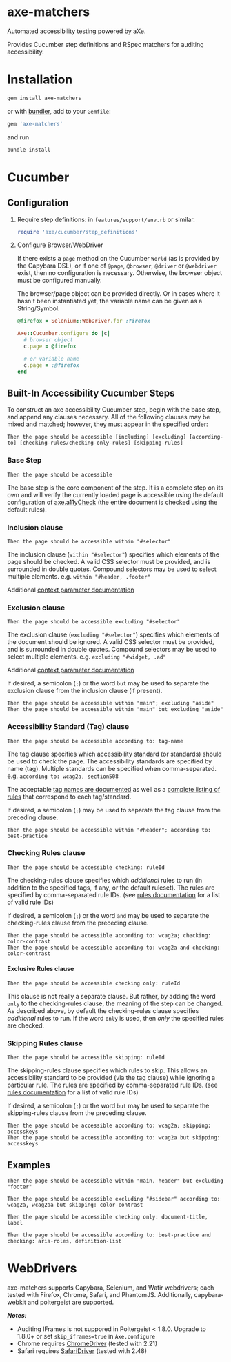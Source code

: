 # axe-matchers

Automated accessibility testing powered by aXe.

Provides Cucumber step definitions and RSpec matchers for auditing accessibility.

# Installation

``` sh
gem install axe-matchers
```

or with [bundler](http://bundler.io), add to your `Gemfile`:

``` ruby
gem 'axe-matchers'
```

and run

``` sh
bundle install
```

# Cucumber

## Configuration

1. Require step definitions: in `features/support/env.rb` or similar.

    ``` ruby
    require 'axe/cucumber/step_definitions'
    ```

2. Configure Browser/WebDriver

    If there exists a `page` method on the Cucumber `World` (as is provided by the Capybara DSL), or if one of `@page`, `@browser`, `@driver` or `@webdriver` exist, then no configuration is necessary.  Otherwise, the browser object must be configured manually.

    The browser/page object can be provided directly. Or in cases where it hasn't been instantiated yet, the variable name can be given as a String/Symbol.

    ``` ruby
    @firefox = Selenium::WebDriver.for :firefox

    Axe::Cucumber.configure do |c|
      # browser object
      c.page = @firefox

      # or variable name
      c.page = :@firefox
    end
    ```

## Built-In Accessibility Cucumber Steps

To construct an axe accessibility Cucumber step, begin with the base step, and append any clauses necessary. All of the following clauses may be mixed and matched; however, they must appear in the specified order:

`Then the page should be accessible [including] [excluding] [according-to] [checking-rules/checking-only-rules] [skipping-rules]`

### Base Step

``` gherkin
Then the page should be accessible
```

The base step is the core component of the step. It is a complete step on its own and will verify the currently loaded page is accessible using the default configuration of [axe.a11yCheck](https://github.com/dequelabs/axe-core/blob/master/doc/API.md#api-name-axea11ycheck) (the entire document is checked using the default rules).

### Inclusion clause

``` gherkin
Then the page should be accessible within "#selector"
```

The inclusion clause (`within "#selector"`) specifies which elements of the page should be checked. A valid CSS selector must be provided, and is surrounded in double quotes. Compound selectors may be used to select multiple elements. e.g. `within "#header, .footer"`

Additional [context parameter documentation](https://github.com/dequelabs/axe-core/blob/master/doc/API.md#a-context-parameter)

### Exclusion clause

``` gherkin
Then the page should be accessible excluding "#selector"
```

The exclusion clause (`excluding "#selector"`) specifies which elements of the document should be ignored. A valid CSS selector must be provided, and is surrounded in double quotes. Compound selectors may be used to select multiple elements. e.g. `excluding "#widget, .ad"`

Additional [context parameter documentation](https://github.com/dequelabs/axe-core/blob/master/doc/API.md#a-context-parameter)

If desired, a semicolon (`;`) or the word `but` may be used to separate the exclusion clause from the inclusion clause (if present).

``` gherkin
Then the page should be accessible within "main"; excluding "aside"
Then the page should be accessible within "main" but excluding "aside"
```

### Accessibility Standard (Tag) clause

``` gherkin
Then the page should be accessible according to: tag-name
```

The tag clause specifies which accessibility standard (or standards) should be used to check the page. The accessibility standards are specified by name (tag). Multiple standards can be specified when comma-separated. e.g. `according to: wcag2a, section508`

The acceptable [tag names are documented](https://github.com/dequelabs/axe-core/blob/master/doc/API.md#b-options-parameter) as well as a [complete listing of rules](https://github.com/dequelabs/axe-core/blob/master/doc/rule-descriptions.md) that correspond to each tag/standard.

If desired, a semicolon (`;`) may be used to separate the tag clause from the preceding clause.

``` gherkin
Then the page should be accessible within "#header"; according to: best-practice
```

### Checking Rules clause

``` gherkin
Then the page should be accessible checking: ruleId
```

The checking-rules clause specifies which *additional* rules to run (in addition to the specified tags, if any, or the default ruleset). The rules are specified by comma-separated rule IDs. (see [rules documentation](https://github.com/dequelabs/axe-core/blob/master/doc/rule-descriptions.md) for a list of valid rule IDs)

If desired, a semicolon (`;`) or the word `and` may be used to separate the checking-rules clause from the preceding clause.

``` gherkin
Then the page should be accessible according to: wcag2a; checking: color-contrast
Then the page should be accessible according to: wcag2a and checking: color-contrast
```

#### Exclusive Rules clause

``` gherkin
Then the page should be accessible checking only: ruleId
```

This clause is not really a separate clause. But rather, by adding the word `only` to the checking-rules clause, the meaning of the step can be changed. As described above, by default the checking-rules clause specifies *additional* rules to run. If the word `only` is used, then *only* the specified rules are checked.

### Skipping Rules clause

``` gherkin
Then the page should be accessible skipping: ruleId
```

The skipping-rules clause specifies which rules to skip. This allows an accessibility standard to be provided (via the tag clause) while ignoring a particular rule. The rules are specified by comma-separated rule IDs. (see [rules documentation](https://github.com/dequelabs/axe-core/blob/master/doc/rule-descriptions.md) for a list of valid rule IDs)

If desired, a semicolon (`;`) or the word `but` may be used to separate the skipping-rules clause from the preceding clause.

``` gherkin
Then the page should be accessible according to: wcag2a; skipping: accesskeys
Then the page should be accessible according to: wcag2a but skipping: accesskeys
```

## Examples

``` gherkin
Then the page should be accessible within "main, header" but excluding "footer"

Then the page should be accessible excluding "#sidebar" according to: wcag2a, wcag2aa but skipping: color-contrast

Then the page should be accessible checking only: document-title, label

Then the page should be accessible according to: best-practice and checking: aria-roles, definition-list
```

# WebDrivers

axe-matchers supports Capybara, Selenium, and Watir webdrivers; each tested with Firefox, Chrome, Safari, and PhantomJS. Additionally, capybara-webkit and poltergeist are supported.

*__Notes:__*

- Auditing IFrames is not suppored in Poltergeist < 1.8.0. Upgrade to 1.8.0+ or set `skip_iframes=true` in `Axe.configure`
- Chrome requires [ChromeDriver](https://sites.google.com/a/chromium.org/chromedriver/) (tested with 2.21)
- Safari requires [SafariDriver](https://code.google.com/p/selenium/wiki/SafariDriver) (tested with 2.48)
